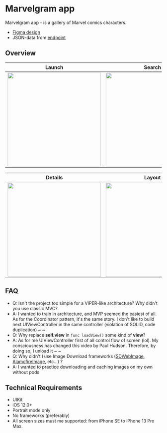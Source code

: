 # Marvelgram app

Marvelgram app - is a gallery of Marvel comics characters.

- [Figma design](https://www.figma.com/file/CDlyQFPB1BsuixWRuNhSyw/Marvel-Test-Task-iOS?node-id=0%3A1)
- JSON-data from [endpoint](https://static.upstarts.work/tests/marvelgram/klsZdDg50j2.json)

## Overview

<table>
	<thead>
		<tr>
			<th>Launch</th>
			<th>Search</th>
		</tr>
	</thead>
	<tbody>
		<tr>
			<td>
				<img src="resources/launch.gif" width="300"/>
			</td>
			<td>
				<img src="resources/search.gif" width="300"/>
			</td>
		</tr>
	</tbody>
</table>

<table>
	<thead>
		<tr>
			<th>Details</th>
			<th>Layout</th>
		</tr>
	</thead>
	<tbody>
		<tr>
			<td>
				<img src="resources/details.gif" width="300"/>
			</td>
			<td>
				<img src="resources/layout.gif" width="300"/>
			</td>
		</tr>
	</tbody>
</table>

## FAQ

- Q: Isn't the project too simple for a VIPER-like architecture? Why didn't you use classic MVC?
- A: I wanted to train in architecture, and MVP seemed the easiest of all. As for the Coordinator pattern, it's the same story. I don't like to build next UIViewController in the same controller (violation of SOLID, code duplication)
~
~
- Q: Why replace **self.view** in `func loadView()` some kind of **view**?
- A: As for me UIViewController first of all control flow of screen (lol). My consciousness has changed this video by Paul Hudson. Therefore, by doing so, I unload it
~
~
- Q: Why didn't I use Image Download frameworks ([SDWebImage](https://github.com/SDWebImage/SDWebImage), [AlamofireImage](https://github.com/Alamofire/AlamofireImage), etc...) ?
- A: I wanted to practice downloading and caching images on my own without pods

## Technical Requirements

- UIKit
- iOS 12.0+
- Portrait mode only
- No frameworks (preferably)
- All screen sizes must me supported: from iPhone SE to iPhone 13 Pro Max.
